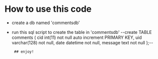 # How to use this code

- create a db named 'commentsdb'

- run this sql script to create the table in 'commentsdb'
       --create TABLE comments (
        cid int(11) not null auto increment PRIMARY KEY,
        uid varchar(128) not null,
        date datetime not null,
        message text not null
       );--

       ## enjoy!
